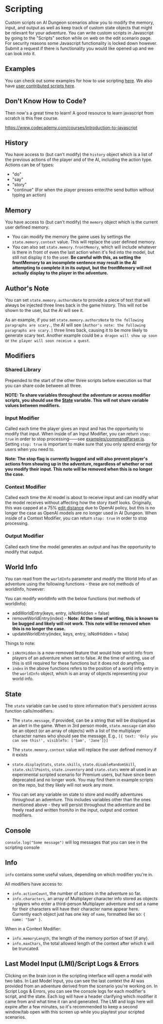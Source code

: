 # Scripting

Custom scripts on AI Dungeon scenarios allow you to modify the memory, input, and output as well as keep track of custom state objects that might be relevant for your adventure. You can write custom scripts in Javascript by going to the "Scripts" section while on web on the edit scenario page. For security reasons some Javascript functionality is locked down however. Submit a request if there is functionality you would like opened up and we can look into it.

## Examples 
You can check out some examples for how to use scripting [here](examples). We also have [user contributed scripts here](contributed).

## Don't Know How to Code?
Then now's a great time to learn! A good resource to learn javascript from scratch is this free course.

https://www.codecademy.com/courses/introduction-to-javascript

## History
You have access to (but can't modify) the `history` object which is a list of the previous actions of the player and of the AI, including the action type. Actions can be of types:
* "do"
* "say"
* "story"
* "continue" (For when the player presses enter/the send button without typing an action)

## Memory
You have access to (but can't modify) the `memory` object which is the current user defined memory.
* You can modify the memory the game uses by settings the `state.memory.context` value. This will replace the user defined memory.
* You can also set `state.memory.frontMemory`, which will include whatever is there in front of even the last action when it's fed into the model, but still not display it to the user. **Be careful with this, as setting the frontMemory to an incomplete sentence may result in the AI attempting to complete it in its output, but the frontMemory will not actually display to the player in the adventure.**

## Author's Note
You can set `state.memory.authorsNote` to provide a piece of text that will always be injected three lines back in the game history. This will not be shown to the user, but the AI will see it.

As an example, if you set `state.memory.authorsNote` to `the following paragraphs are scary.`, the AI will see `[Author's note: the following paragraphs are scary.]` three lines back, causing it to be more likely to generate scary text. Another example could be `a dragon will show up soon` or `the player will soon receive a quest`.

## Modifiers

### Shared Library
Prepended to the start of the other three scripts before execution so that you can share code between all three.

**NOTE: To share variables throughout the adventure or across modifier scripts, you should use the [State](https://github.com/latitudegames/Scripting#state) variable. This will not share variable values between modifiers.**

### Input Modifier
Called each time the player gives an input and has the opportunity to modify that input. When inside of an Input Modifier,
you can return `stop: true` in order to stop processing——see [examples/commandParser.js](examples/commandParser.js). Setting `stop: true` is important to make sure that you only spend energy for users when you need to.

**Note: The stop flag is currently bugged and will also prevent player's actions from showing up in the adventure, regardless of whether or not you modify their input. This note will be removed when this is no longer the case.**

### Context Modifier
Called each time the AI model is about to receive input and can modify what the model receives without affecting how the story itself looks. Originally, this was capped at a 75% [edit distance](https://en.wikipedia.org/wiki/Levenshtein_distance) due to OpenAI policy, but this is no longer the case as OpenAI models are no longer used in AI Dungeon.
When inside of a Context Modifier, you can return `stop: true` in order to stop processing.

### Output Modifier
Called each time the model generates an output and has the opportunity to modify that output. 

## World Info
You can read from the `worldInfo` parameter and modify the World Info of an adventure using the following functions - these are not methods of worldInfo, however:

You can modify worldInfo with the below functions (not methods of worldInfo):
* addWorldEntry(keys, entry, isNotHidden = false)
* removeWorldEntry(index) - **Note: At the time of writing, this is known to be bugged and likely will not work. This note will be removed when this is no longer the case.**
* updateWorldEntry(index, keys, entry, isNotHidden = false)

Things to note:
* `isNotHidden` is a now-removed feature that would hide world info from players of an adventure when set to false. At the time of writing, use of this is still required for these functions but it does not do anything.
* `index` in the above functions refers to the position of a world info entry in the `worldInfo` object, which is an array of objects representing your world info.

## State
The `state` variable can be used to store information that's persistent across function calls/modifiers. 
* The `state.message`, if provided, can be a string that will be displayed as an alert in the game.
  When in 3rd person mode, `state.message` can also be an object (or an array of objects) with a list of the multiplayer character names
  who should see the message. E.g., `[{ text: 'Only you can see this!', visibleTo: ['Sam', 'Jane']}]`
* The `state.memory.context` value will replace the user defined memory if it exists
* `state.displayStats`, `state.skills`, `state.disableRandomSkill`, `state.skillPoints`, `state.inventory` and `state.stats` were all used in an experimental scripted scenario for Premium users, but have since been deprecated and no longer work. You may find them in example scripts on the repo, but they likely will not work any more.

* You can set any variable on state to store and modify adventures throughout an adventure. This includes variables other than the ones mentioned above - they will persist throughout the adventure and be freely read and written from/to in the input, output and context modifiers.

## Console
`console.log("Some message")` will log messages that you can see in the scripting console

## Info

`info` contains some useful values, depending on which modifier you're in.

All modifiers have access to:
- `info.actionCount`, the number of actions in the adventure so far.
- `info.characters`, an array of Multiplayer character info stored as objects - players who enter a third-person Multiplayer adventure and set a name for their characters will have their character name appear here. Currently each object just has one key of `name`, formatted like so: `{ name: "Sam" }`.

When in a Context Modifier:
- `info.memoryLength`, the length of the memory portion of text (if any).
- `info.maxChars`, the total allowed length of the context after which it will be truncated.

## Last Model Input (LMI)/Script Logs & Errors
Clicking on the brain icon in the scripting interface will open a modal with two tabs. In Last Model Input, you can see the last context the AI was provided from an adventure derived from the scenario you're working on. In Script Logs & Errors, you can see the console logs for each modifier's script, and the state. Each log will have a header clarifying which modifier it came from and what time it ran and generated. The LMI and logs here will expire after a few minutes, so it's recommended to keep a second window/tab open with this screen up while you playtest your scripted scenarios.
